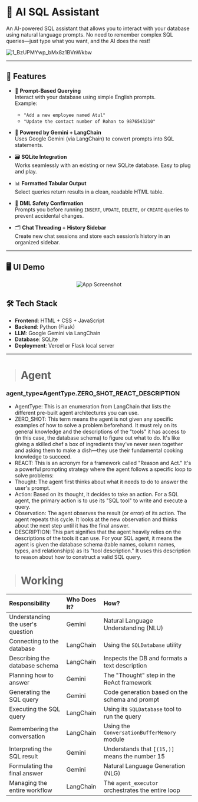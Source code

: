 # 🧠 AI SQL Assistant

An AI-powered SQL assistant that allows you to interact with your database using natural language prompts. No need to remember complex SQL queries—just type what you want, and the AI does the rest!

![1_BzUPMYwp_bMx8z1BVnWkbw](https://github.com/user-attachments/assets/ca1c73b5-63a8-4eca-b951-e290982bfafc)

---

## 📌 Features

- 💬 **Prompt-Based Querying**  
  Interact with your database using simple English prompts.  
  Example:  
  - `"Add a new employee named Atul"`  
  - `"Update the contact number of Rohan to 9876543210"`

- 🧠 **Powered by Gemini + LangChain**  
  Uses Google Gemini (via LangChain) to convert prompts into SQL statements.

- 🗃️ **SQLite Integration**  
  Works seamlessly with an existing or new SQLite database. Easy to plug and play.

- 📊 **Formatted Tabular Output**  
  Select queries return results in a clean, readable HTML table.

- 🚨 **DML Safety Confirmation**  
  Prompts you before running `INSERT`, `UPDATE`, `DELETE`, or `CREATE` queries to prevent accidental changes.

- 🗂️ **Chat Threading + History Sidebar**  
  Create new chat sessions and store each session’s history in an organized sidebar.

---


## 🖥️ UI Demo

<div align="center">

  <img src="https://i.ibb.co/HDTDcGm4/Screenshot-2025-07-27-222941.png" alt="App Screenshot" style="max-width: 200%; height: auto;">

</div>

## 🛠️ Tech Stack

- **Frontend**: HTML + CSS + JavaScript  
- **Backend**: Python (Flask)  
- **LLM**: Google Gemini via LangChain  
- **Database**: SQLite  
- **Deployment**: Vercel or Flask local server

---
> # Agent

### agent_type=AgentType.ZERO_SHOT_REACT_DESCRIPTION
- AgentType: This is an enumeration from LangChain that lists the different pre-built agent architectures you can use.
 - ZERO_SHOT: This term means the agent is not given any specific examples of how to solve a problem beforehand. It must rely on its general knowledge and the descriptions of the "tools" it has access to (in this case, the database schema) to figure out what to do. It's like giving a skilled chef a box of ingredients they've never seen together and asking them to make a dish—they use their fundamental cooking knowledge to succeed.
 - REACT: This is an acronym for a framework called "Reason and Act." It's a powerful prompting strategy where the agent follows a specific loop to solve problems:
 - Thought: The agent first thinks about what it needs to do to answer the user's prompt.
 - Action: Based on its thought, it decides to take an action. For a SQL agent, the primary action is to use its "SQL tool" to write and execute a query.
 - Observation: The agent observes the result (or error) of its action.
The agent repeats this cycle. It looks at the new observation and thinks about the next step until it has the final answer.
 - DESCRIPTION: This part signifies that the agent heavily relies on the descriptions of the tools it can use. For your SQL agent, it means the agent is given the database schema (table names, column names, types, and relationships) as its "tool description." It uses this description to reason about how to construct a valid SQL query.

> # Working

| Responsibility | Who Does It? | How? |
| :--- | :--- | :--- |
| Understanding the user's question | Gemini | Natural Language Understanding (NLU) |
| Connecting to the database | LangChain | Using the `SQLDatabase` utility |
| Describing the database schema | LangChain | Inspects the DB and formats a text description |
| Planning how to answer | Gemini | The "Thought" step in the ReAct framework |
| Generating the SQL query | Gemini | Code generation based on the schema and prompt |
| Executing the SQL query | LangChain | Using its `SQLDatabase` tool to run the query |
| Remembering the conversation | LangChain | Using the `ConversationBufferMemory` module |
| Interpreting the SQL result | Gemini | Understands that `[(15,)]` means the number 15 |
| Formulating the final answer | Gemini | Natural Language Generation (NLG) |
| Managing the entire workflow | LangChain | The `agent_executor` orchestrates the entire loop |
